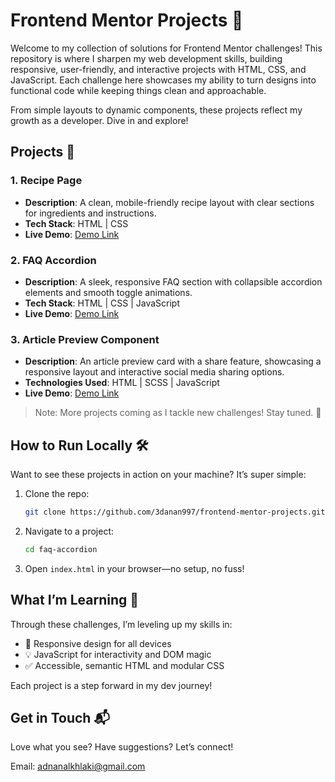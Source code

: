 # Frontend Mentor Projects 🚀

Welcome to my collection of solutions for Frontend Mentor challenges! This repository is where I sharpen my web development skills, building responsive, user-friendly, and interactive projects with HTML, CSS, and JavaScript. Each challenge here showcases my ability to turn designs into functional code while keeping things clean and approachable.

From simple layouts to dynamic components, these projects reflect my growth as a developer. Dive in and explore!

## Projects 📑

### 1. Recipe Page
   - **Description**: A clean, mobile-friendly recipe layout with clear sections for ingredients and instructions.  
   - **Tech Stack**: HTML | CSS  
   - **Live Demo**: [Demo Link](https://3danan997.github.io/frontend-mentor-projects/recipe-page-main/)

### 2. FAQ Accordion
   - **Description**: A sleek, responsive FAQ section with collapsible accordion elements and smooth toggle animations.  
   - **Tech Stack**: HTML | CSS | JavaScript  
   - **Live Demo**: [Demo Link](https://3danan997.github.io/frontend-mentor-projects/faq-accordion/)  

### 3. Article Preview Component
   - **Description**: An article preview card with a share feature, showcasing a responsive layout and interactive social media sharing options.  
   - **Technologies Used**: HTML | SCSS | JavaScript  
   - **Live Demo**: [Demo Link](https://3danan997.github.io/frontend-mentor-projects/article-preview-component/)

> Note: More projects coming as I tackle new challenges! Stay tuned. 👀

## How to Run Locally 🛠️

Want to see these projects in action on your machine? It’s super simple:

1. Clone the repo:
    ```bash
    git clone https://github.com/3danan997/frontend-mentor-projects.git
    ```

2. Navigate to a project:
    ```bash
    cd faq-accordion
    ```

3. Open `index.html` in your browser—no setup, no fuss!

## What I’m Learning 🎯

Through these challenges, I’m leveling up my skills in:
- 📏 Responsive design for all devices
- 💡 JavaScript for interactivity and DOM magic
- ✅ Accessible, semantic HTML and modular CSS

Each project is a step forward in my dev journey!

## Get in Touch 📬

Love what you see? Have suggestions? Let’s connect!  

Email: [adnanalkhlaki@gmail.com](mailto:adnanalkhlaki@gmail.com)
